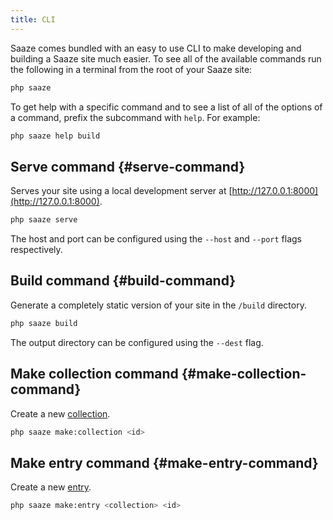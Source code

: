 ```yaml
---
title: CLI
---
```


Saaze comes bundled with an easy to use CLI to make developing and building a Saaze site much easier. To see all of the available commands run the following in a terminal from the root of your Saaze site:

```bash
php saaze
```

To get help with a specific command and to see a list of all of the options of a command, prefix the subcommand with `help`. For example:

```bash
php saaze help build
```

## Serve command {#serve-command}

Serves your site using a local development server at [http://127.0.0.1:8000](http://127.0.0.1:8000).

```bash
php saaze serve
```

The host and port can be configured using the `--host` and `--port` flags respectively.

## Build command {#build-command}

Generate a completely static version of your site in the `/build` directory.

```bash
php saaze build
```

The output directory can be configured using the `--dest` flag.

## Make collection command {#make-collection-command}

Create a new [collection](/docs/collections).

```bash
php saaze make:collection <id>
```

## Make entry command {#make-entry-command}

Create a new [entry](/docs/entries).

```bash
php saaze make:entry <collection> <id>
```
